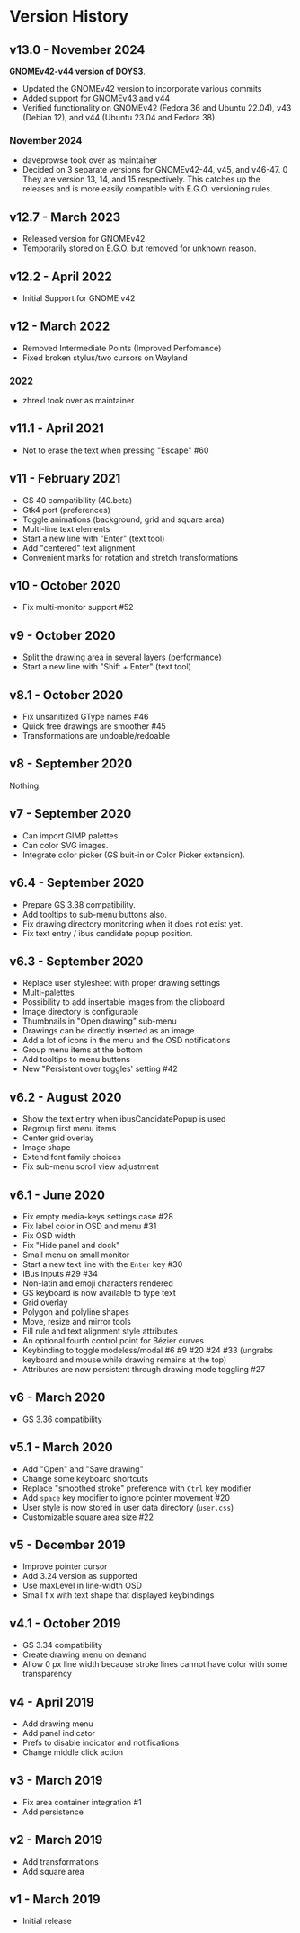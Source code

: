 # Version History

## v13.0 - November 2024

**GNOMEv42-v44 version of DOYS3**.

- Updated the GNOMEv42 version to incorporate various commits
- Added support for GNOMEv43 and v44
- Verified functionality on GNOMEv42 (Fedora 36 and Ubuntu 22.04), v43 (Debian 12), and v44 (Ubuntu 23.04 and Fedora 38).

### November 2024

- daveprowse took over as maintainer
- Decided on 3 separate versions for GNOMEv42-44, v45, and v46-47.
0 They are version 13, 14, and 15 respectively. This catches up the releases and is more easily compatible with E.G.O. versioning rules.

## v12.7 - March 2023

- Released version for GNOMEv42
- Temporarily stored on E.G.O. but removed for unknown reason.

## v12.2 - April 2022

- Initial Support for GNOME v42

## v12 - March 2022

- Removed Intermediate Points (Improved Perfomance)
- Fixed broken stylus/two cursors on Wayland 

### 2022

- zhrexl took over as maintainer

## v11.1 - April 2021

- Not to erase the text when pressing "Escape" #60

## v11 - February 2021

- GS 40 compatibility (40.beta)
- Gtk4 port (preferences)
- Toggle animations (background, grid and square area)
- Multi-line text elements
- Start a new line with "Enter" (text tool)
- Add "centered" text alignment
- Convenient marks for rotation and stretch transformations

## v10 - October 2020

- Fix multi-monitor support #52

## v9 - October 2020

- Split the drawing area in several layers (performance)
- Start a new line with "Shift + Enter" (text tool)

## v8.1 - October 2020

- Fix unsanitized GType names #46
- Quick free drawings are smoother #45
- Transformations are undoable/redoable

## v8 - September 2020

Nothing.

## v7 - September 2020

- Can import GIMP palettes.
- Can color SVG images.
- Integrate color picker (GS buit-in or Color Picker extension).

## v6.4 - September 2020

- Prepare GS 3.38 compatibility.
- Add tooltips to sub-menu buttons also.
- Fix drawing directory monitoring when it does not exist yet.
- Fix text entry / ibus candidate popup position.

## v6.3 - September 2020

- Replace user stylesheet with proper drawing settings
- Multi-palettes
- Possibility to add insertable images from the clipboard
- Image directory is configurable
- Thumbnails in "Open drawing" sub-menu
- Drawings can be directly inserted as an image.
- Add a lot of icons in the menu and the OSD notifications
- Group menu items at the bottom
- Add tooltips to menu buttons
- New "Persistent over toggles' setting #42

## v6.2 - August 2020

- Show the text entry when ibusCandidatePopup is used
- Regroup first menu items
- Center grid overlay
- Image shape
- Extend font family choices
- Fix sub-menu scroll view adjustment

## v6.1 - June 2020

- Fix empty media-keys settings case #28
- Fix label color in OSD and menu #31
- Fix OSD width
- Fix "Hide panel and dock"
- Small menu on small monitor
- Start a new text line with the `Enter` key #30
- IBus inputs #29 #34
- Non-latin and emoji characters rendered
- GS keyboard is now available to type text
- Grid overlay
- Polygon and polyline shapes
- Move, resize and mirror tools
- Fill rule and text alignment style attributes
- An optional fourth control point for Bézier curves
- Keybinding to toggle modeless/modal #6 #9 #20 #24 #33
  (ungrabs keyboard and mouse while drawing remains at the top)
- Attributes are now persistent through drawing mode toggling #27

## v6 - March 2020

- GS 3.36 compatibility

## v5.1 - March 2020

- Add "Open" and "Save drawing"
- Change some keyboard shortcuts
- Replace "smoothed stroke" preference with `Ctrl` key modifier
- Add `space` key modifier to ignore pointer movement #20
- User style is now stored in user data directory (`user.css`)
- Customizable square area size #22

## v5 - December 2019

- Improve pointer cursor
- Add 3.24 version as supported
- Use maxLevel in line-width OSD
- Small fix with text shape that displayed keybindings

## v4.1 - October 2019

- GS 3.34 compatibility
- Create drawing menu on demand
- Allow 0 px line width because stroke lines cannot have color with some transparency

## v4 - April 2019

- Add drawing menu
- Add panel indicator
- Prefs to disable indicator and notifications
- Change middle click action

## v3 - March 2019

- Fix area container integration #1
- Add persistence

## v2 - March 2019

- Add transformations
- Add square area

## v1 - March 2019

* Initial release
